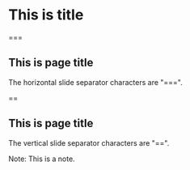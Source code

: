 # This is title

===

## This is page title

The horizontal slide separator characters are "===".

==

## This is page title

The vertical slide separator characters are "==".

Note:
This is a note.

